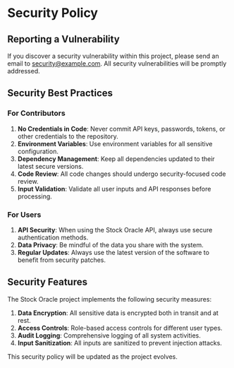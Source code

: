 # Security Policy

## Reporting a Vulnerability

If you discover a security vulnerability within this project, please send an email to security@example.com. All security vulnerabilities will be promptly addressed.

## Security Best Practices

### For Contributors

1. **No Credentials in Code**: Never commit API keys, passwords, tokens, or other credentials to the repository.
2. **Environment Variables**: Use environment variables for all sensitive configuration.
3. **Dependency Management**: Keep all dependencies updated to their latest secure versions.
4. **Code Review**: All code changes should undergo security-focused code review.
5. **Input Validation**: Validate all user inputs and API responses before processing.

### For Users

1. **API Security**: When using the Stock Oracle API, always use secure authentication methods.
2. **Data Privacy**: Be mindful of the data you share with the system.
3. **Regular Updates**: Always use the latest version of the software to benefit from security patches.

## Security Features

The Stock Oracle project implements the following security measures:

1. **Data Encryption**: All sensitive data is encrypted both in transit and at rest.
2. **Access Controls**: Role-based access controls for different user types.
3. **Audit Logging**: Comprehensive logging of all system activities.
4. **Input Sanitization**: All inputs are sanitized to prevent injection attacks.

This security policy will be updated as the project evolves.
